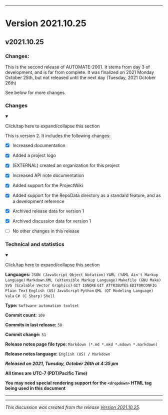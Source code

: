 
***

# Version 2021.10.25

## v2021.10.25

### Changes:

This is the second release of AUTOMATE-2001. It stems from day 3 of development, and is far from complete. It was finalized on 2021 Monday October 25th, but not released until the next day (Tuesday, 2021 October 26th)

See below for more changes.

### Changes

<details open><summary><p>Click/tap here to expand/collapse this section</p></summary>

This is version 2. It includes the following changes:

- [x] Increased documentation

- [x] Added a project logo

- [x] (EXTERNAL) created an organization for this project

- [x] Increased API note documentation

- [x] Added support for the ProjectWiki

- [x] Added support for the RepoData directory as a standard feature, and as a development reference

- [x] Archived release data for version 1

- [x] Archived discussion data for version 1

<!-- V3:

- [x] Updated the ProjectWiki

- [x] Added support for new issue labels

- [x] Added a security file

- [ ] Other?

!-->

- [ ] No other changes in this release

</details>

### Technical and statistics

<details open><summary><p>Click/tap here to expand/collapse this section</p></summary>

**Languages:** `JSON (JavaScript Object Notation)` `YAML (YAML Ain't Markup Language)` `Markdown` `XML (eXtensible Markup Language)` `Makefile (GNU Make)` `SVG (Scalable Vector Graphics)` `GIT IGNORE` `GIT ATTRIBUTES` `EDITORCONFIG` `Plain Text` `English (US)` `JavaScript` `Python` `QML (QT Modeling Language)` `Vala` `C# (C Sharp)` `Shell`

**Type:** `Software automation toolset`

**Commit count:** `109`

**Commits in last release:** `58`

**Commit change:** `51`

**Release notes page file type:** `Markdown (*.md *.mkd *.mdown *.markdown)`

**Release notes language:** `English (US) / Markdown`

***Released on 2021, Tuesday, October 26th at 4:35 pm***

**All times are UTC-7 (PDT/Pacific Time)**

**You may need special rendering support for the `<dropdown>` HTML tag being used in this document**

</details>

***


<hr /><em>This discussion was created from the release <a href='https://github.com/seanpm2001/AUTOMATE-2001/releases/tag/v2021.10.25'>Version 2021.10.25</a>.</em>
